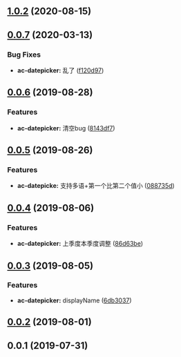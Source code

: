 ## [1.0.2](https://github.com/tinper-bee/ac-datepicker/compare/v1.0.1...v1.0.2) (2020-08-15)



<a name="0.0.7"></a>
## [0.0.7](https://github.com/tinper-bee/ac-datepicker/compare/v0.0.6...v0.0.7) (2020-03-13)


### Bug Fixes

* **ac-datepicker:** 乱了 ([f120d97](https://github.com/tinper-bee/ac-datepicker/commit/f120d97))



<a name="0.0.6"></a>
## [0.0.6](https://github.com/tinper-bee/ac-datepicker/compare/v0.0.5...v0.0.6) (2019-08-28)


### Features

* **ac-datepicker:** 清空bug ([8143df7](https://github.com/tinper-bee/ac-datepicker/commit/8143df7))



<a name="0.0.5"></a>
## [0.0.5](https://github.com/tinper-bee/ac-datepicker/compare/v0.0.4...v0.0.5) (2019-08-26)


### Features

* **ac-datepicke:** 支持多语+第一个比第二个值小 ([088735d](https://github.com/tinper-bee/ac-datepicker/commit/088735d))



<a name="0.0.4"></a>
## [0.0.4](https://github.com/tinper-bee/ac-datepicker/compare/v0.0.3...v0.0.4) (2019-08-06)


### Features

* **ac-datepicker:** 上季度本季度调整 ([86d63be](https://github.com/tinper-bee/ac-datepicker/commit/86d63be))



<a name="0.0.3"></a>
## [0.0.3](https://github.com/tinper-bee/ac-datepicker/compare/v0.0.2...v0.0.3) (2019-08-05)


### Features

* **ac-datepicker:** displayName ([6db3037](https://github.com/tinper-bee/ac-datepicker/commit/6db3037))



<a name="0.0.2"></a>
## [0.0.2](https://github.com/tinper-bee/ac-datepicker/compare/v0.0.1...v0.0.2) (2019-08-01)



<a name="0.0.1"></a>
## 0.0.1 (2019-07-31)



